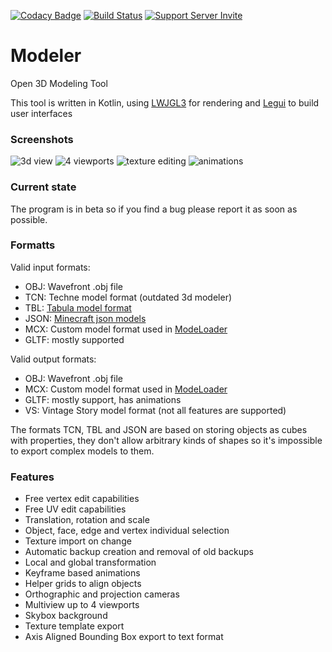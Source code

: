 [![Codacy Badge](https://api.codacy.com/project/badge/Grade/56590355c739455e9311e0eda13935aa)](https://www.codacy.com/app/cout970/Modeler?utm_source=github.com&utm_medium=referral&utm_content=cout970/Modeler&utm_campaign=badger)
[![Build Status](https://travis-ci.org/cout970/Modeler.svg?branch=master)](https://travis-ci.org/cout970/Modeler)
[![Support Server Invite](https://img.shields.io/badge/Join-Magneticraft-7289DA.svg?style=flat-square)](https://discord.gg/EhYbA97)

# Modeler
Open 3D Modeling Tool 

This tool is written in Kotlin, using [LWJGL3](https://www.lwjgl.org/) for rendering and [Legui](https://github.com/cout970/legui) to build user interfaces

### Screenshots
![3d view](https://i.imgur.com/BWWotpp.png)
![4 viewports](https://i.imgur.com/YTJsckU.png)
![texture editing](https://i.imgur.com/5HfHfy4.png)
![animations](https://i.imgur.com/c1KTFaO.png)

### Current state
The program is in beta so if you find a bug please report it as soon as possible.

### Formatts
Valid input formats:
- OBJ: Wavefront .obj file
- TCN: Techne model format (outdated 3d modeler)
- TBL: [Tabula model format](https://github.com/iChun/Tabula)
- JSON: [Minecraft json models](https://minecraft.gamepedia.com/Model)
- MCX: Custom model format used in [ModeLoader](https://minecraft.curseforge.com/projects/modelloader)
- GLTF: mostly supported

Valid output formats:
- OBJ: Wavefront .obj file
- MCX: Custom model format used in [ModeLoader](https://minecraft.curseforge.com/projects/modelloader)
- GLTF: mostly support, has animations
- VS: Vintage Story model format (not all features are supported)

The formats TCN, TBL and JSON are based on storing objects as cubes with properties, they don't allow 
arbitrary kinds of shapes so it's impossible to export complex models to them.

### Features
- Free vertex edit capabilities
- Free UV edit capabilities
- Translation, rotation and scale
- Object, face, edge and vertex individual selection
- Texture import on change
- Automatic backup creation and removal of old backups
- Local and global transformation
- Keyframe based animations
- Helper grids to align objects
- Orthographic and projection cameras
- Multiview up to 4 viewports
- Skybox background
- Texture template export
- Axis Aligned Bounding Box export to text format

